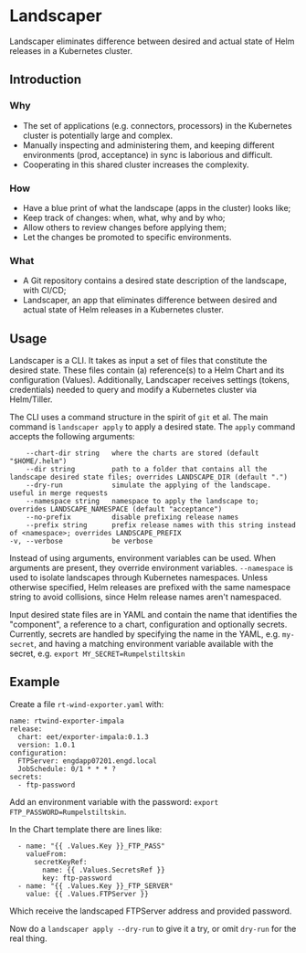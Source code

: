 # Landscaper

Landscaper eliminates difference between desired and actual state of Helm releases in a Kubernetes cluster.

## Introduction

### Why

 - The set of applications (e.g. connectors, processors) in the Kubernetes cluster is potentially large and complex.
 - Manually inspecting and administering them, and keeping different environments (prod, acceptance) in sync is laborious and difficult.
 - Cooperating in this shared cluster increases the complexity.

### How

 - Have a blue print of what the landscape (apps in the cluster) looks like;
 - Keep track of changes: when, what, why and by who;
 - Allow others to review changes before applying them;
 - Let the changes be promoted to specific environments.

### What

 - A Git repository contains a desired state description of the landscape, with CI/CD;
 - Landscaper, an app that eliminates difference between desired and actual state of Helm releases in a Kubernetes cluster.

## Usage

Landscaper is a CLI. It takes as input a set of files that constitute the desired state.
These files contain (a) reference(s) to a Helm Chart and its configuration (Values).
Additionally, Landscaper receives settings (tokens, credentials) needed to query and modify a Kubernetes cluster via Helm/Tiller.

The CLI uses a command structure in the spirit of `git` et al. The main command is `landscaper apply` to apply a desired state.
The `apply` command accepts the following arguments:

        --chart-dir string   where the charts are stored (default "$HOME/.helm")
        --dir string         path to a folder that contains all the landscape desired state files; overrides LANDSCAPE_DIR (default ".")
        --dry-run            simulate the applying of the landscape. useful in merge requests
        --namespace string   namespace to apply the landscape to; overrides LANDSCAPE_NAMESPACE (default "acceptance")
        --no-prefix          disable prefixing release names
        --prefix string      prefix release names with this string instead of <namespace>; overrides LANDSCAPE_PREFIX
    -v, --verbose            be verbose

Instead of using arguments, environment variables can be used. When arguments are present, they override environment variables.
`--namespace` is used to isolate landscapes through Kubernetes namespaces.
Unless otherwise specified, Helm releases are prefixed with the same namespace string to avoid collisions, since Helm release names aren't namespaced.

Input desired state files are in YAML and contain the name that identifies the "component", a reference to a chart, configuration and optionally secrets.
Currently, secrets are handled by specifying the name in the YAML, e.g. `my-secret`, and having a matching environment variable available with the secret, e.g. `export MY_SECRET=Rumpelstiltskin`

## Example

Create a file `rt-wind-exporter.yaml` with:

    name: rtwind-exporter-impala
    release:
      chart: eet/exporter-impala:0.1.3
      version: 1.0.1
    configuration:
      FTPServer: engdapp07201.engd.local
      JobSchedule: 0/1 * * * ?
    secrets:
      - ftp-password

Add an environment variable with the password: `export FTP_PASSWORD=Rumpelstiltskin`.

In the Chart template there are lines like:


      - name: "{{ .Values.Key }}_FTP_PASS"
        valueFrom:
          secretKeyRef:
            name: {{ .Values.SecretsRef }}
            key: ftp-password
      - name: "{{ .Values.Key }}_FTP_SERVER"
        value: {{ .Values.FTPServer }}

Which receive the landscaped FTPServer address and provided password.

Now do a `landscaper apply --dry-run` to give it a try, or omit `dry-run` for the real thing.
